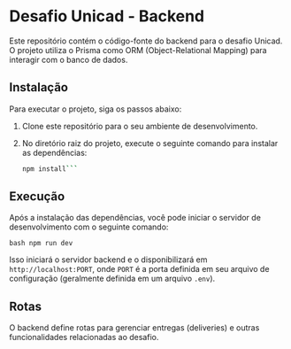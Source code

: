 # Desafio Unicad - Backend

Este repositório contém o código-fonte do backend para o desafio Unicad. O projeto utiliza o Prisma como ORM (Object-Relational Mapping) para interagir com o banco de dados.

## Instalação

Para executar o projeto, siga os passos abaixo:

1. Clone este repositório para o seu ambiente de desenvolvimento.

2. No diretório raiz do projeto, execute o seguinte comando para instalar as dependências:

   ```bash
   npm install```

   
## Execução

Após a instalação das dependências, você pode iniciar o servidor de desenvolvimento com o seguinte comando:

   ```bash npm run dev```

Isso iniciará o servidor backend e o disponibilizará em `http://localhost:PORT`, onde `PORT` é a porta definida em seu arquivo de configuração (geralmente definida em um arquivo `.env`).

## Rotas

O backend define rotas para gerenciar entregas (deliveries) e outras funcionalidades relacionadas ao desafio.
